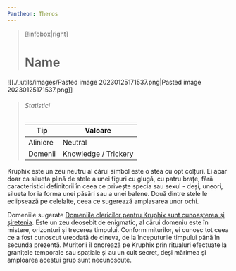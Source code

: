```yaml
---
Pantheon: Theros
---
```

> [!infobox|right]
> # Name
![[./_utils/images/Pasted image 20230125171537.png|Pasted image 20230125171537.png]]
> ###### Statistici
> | Tip |  Valoare |
> | ---- | ---- |
> | Aliniere | Neutral |
> | Domenii | Knowledge / Trickery |

Kruphix este un zeu neutru al cărui simbol este o stea cu opt colțuri. Ei apar doar ca silueta plină de stele a unei figuri cu glugă, cu patru brațe, fără caracteristici definitorii în ceea ce privește specia sau sexul - deși, uneori, silueta lor ia forma unei păsări sau a unei balene. Două dintre stele le eclipsează pe celelalte, ceea ce sugerează amplasarea unor ochi.

Domeniile sugerate [Domeniile clericilor pentru Kruphix sunt cunoașterea și șiretenia](https://www.cbr.com/dnd-5e-trickery-cleric-build-guide-wotc/). Este un zeu deosebit de enigmatic, al cărui domeniu este în mistere, orizonturi și trecerea timpului. Conform miturilor, ei cunosc tot ceea ce a fost cunoscut vreodată de cineva, de la începuturile timpului până în secunda prezentă. Muritorii îl onorează pe Kruphix prin ritualuri efectuate la granițele temporale sau spațiale și au un cult secret, deși mărimea și amploarea acestui grup sunt necunoscute.